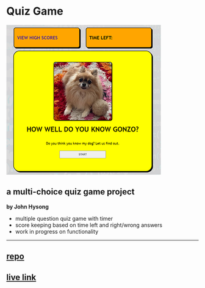# Quiz Game

![quiz game screenshot](https://raw.githubusercontent.com/johnatticus/Quiz-Game/main/assets/images/quizscreenshot.png)

## a multi-choice quiz game project

**by John Hysong**

- multiple question quiz game with timer
- score keeping based on time left and right/wrong answers
- work in progress on functionality

---
## [repo](https://github.com/johnatticus/Quiz-Game)

## [live link](https://johnatticus.github.io/Quiz-Game/)